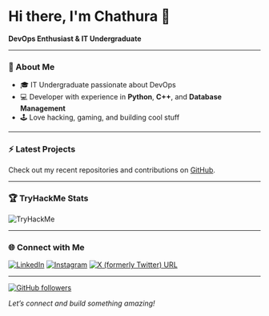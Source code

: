 




  



<!---
PrabashanaDev/PrabashanaDev is a ✨ special ✨ repository because its `README.md` (this file) appears on your GitHub profile.
You can click the Preview link to take a look at your changes.
--->
# Hi there, I'm Chathura 👋

**DevOps Enthusiast & IT Undergraduate**

---

### 🚀 About Me

- 🎓 IT Undergraduate passionate about DevOps
- 💻 Developer with experience in **Python**, **C++**, and **Database Management**
- 🕹️ Love hacking, gaming, and building cool stuff

---

### ⚡ Latest Projects

Check out my recent repositories and contributions on [GitHub](https://github.com/PrabashanaDev?tab=repositories).

---

### 🏆 TryHackMe Stats


![TryHackMe](https://tryhackme-badges.s3.amazonaws.com/TekkaOfficial.png)

---

### 🌐 Connect with Me

[![LinkedIn](https://img.shields.io/badge/-LinkedIn-blue?logo=linkedin&style=flat-square)](https://www.linkedin.com/in/chathura-prabashana/)
[![Instagram](https://img.shields.io/badge/-Instagram-purple?logo=instagram&style=flat-square)](https://www.instagram.com/chathura_prabashana/)
[![X (formerly Twitter) URL](https://img.shields.io/twitter/url?url=https%3A%2F%2Fx.com%2Fc_prabashana)](https://x.com/c_prabashana)



---

[![GitHub followers](https://img.shields.io/github/followers/PrabashanaDev)](https://github.com/PrabashanaDev)


*Let’s connect and build something amazing!*
